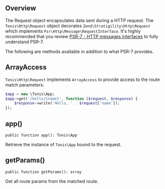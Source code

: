 Overview
--------

The Request object encapsulates data sent during a HTTP request. The `Tonis\Http\Request` object decorates 
`Zend\Stratigility\Http\Request` which implements `Psr\Http\Message\RequestInterface`. It's highly recommended that you
review [PSR-7 - HTTP messages interfaces](http://www.php-fig.org/psr/psr-7/) to fully understand PSR-7.

The following are methods available in addition to what PSR-7 provides.

ArrayAccess
-----------

`Tonis\Http\Request` implements `ArrayAccess` to provide access to the route match parameters.

```php
$app = new \Tonis\App;
$app->get('/hello/{name}', function ($request, $response) {
    $response->write('Hello, ' . $request['name']);
});
```

app()
-----

`public function app(): Tonis\App`

Retrieve the instance of `Tonis\App` bound to the request.

getParams()
-----------

`public function getParams(): array`

Get all route params from the matched route.
